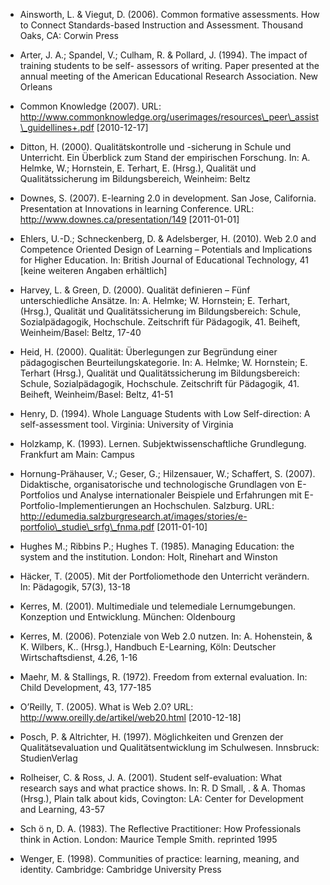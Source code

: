 <!-- filename: 99_Literatur.md -->
<!-- title: Literatur -->

- Ainsworth, L. &amp; Viegut, D. (2006). Common formative assessments. How to Connect Standards-based Instruction and Assessment. Thousand Oaks, CA: Corwin Press

- Arter, J. A.; Spandel, V.; Culham, R. &amp; Pollard, J. (1994). The impact of training students to be self- assessors of writing. Paper presented at the annual meeting of the American Educational Research Association. New Orleans

- Common Knowledge (2007). URL: http://www.commonknowledge.org/userimages/resources\_peer\_assist\_guidellines+.pdf \[2010-12-17]

- Ditton, H. (2000). Qualitätskontrolle und -sicherung in Schule und Unterricht. Ein Überblick zum Stand der empirischen Forschung. In: A. Helmke, W.; Hornstein, E. Terhart, E. (Hrsg.), Qualität und Qualitätssicherung im Bildungsbereich, Weinheim: Beltz

- Downes, S. (2007). E-learning 2.0 in development. San Jose, California. Presentation at Innovations in learning Conference. URL: http://www.downes.ca/presentation/149 \[2011-01-01]

- Ehlers, U.-D.; Schneckenberg, D. &amp; Adelsberger, H. (2010). Web 2.0 and Competence Oriented Design of Learning – Potentials and Implications for Higher Education. In: British Journal of Educational Technology, 41 \[keine weiteren Angaben erhältlich]

- Harvey, L. &amp; Green, D. (2000). Qualität definieren – Fünf unterschiedliche Ansätze. In: A. Helmke; W. Hornstein; E. Terhart, (Hrsg.), Qualität und Qualitätssicherung im Bildungsbereich: Schule, Sozialpädagogik, Hochschule. Zeitschrift für Pädagogik, 41. Beiheft, Weinheim/Basel: Beltz, 17-40

- Heid, H. (2000). Qualität: Überlegungen zur Begründung einer pädagogischen Beurteilungskategorie. In: A. Helmke; W. Hornstein; E. Terhart (Hrsg.), Qualität und Qualitätssicherung im Bildungsbereich: Schule, Sozialpädagogik, Hochschule. Zeitschrift für Pädagogik, 41. Beiheft, Weinheim/Basel: Beltz, 41-51

- Henry, D. (1994). Whole Language Students with Low Self-direction: A self-assessment tool. Virginia: University of Virginia

- Holzkamp, K. (1993). Lernen. Subjektwissenschaftliche Grundlegung. Frankfurt am Main: Campus

- Hornung-Prähauser, V.; Geser, G.; Hilzensauer, W.; Schaffert, S. (2007). Didaktische, organisatorische und technologische Grundlagen von E-Portfolios und Analyse internationaler Beispiele und Erfahrungen mit E-Portfolio-Implementierungen an Hochschulen. Salzburg. URL: http://edumedia.salzburgresearch.at/images/stories/e-portfolio\_studie\_srfg\_fnma.pdf \[2011-01-10]

- Hughes M.; Ribbins P.; Hughes T. (1985). Managing Education: the system and the institution. London: Holt, Rinehart and Winston

- Häcker, T. (2005). Mit der Portfoliomethode den Unterricht verändern. In: Pädagogik, 57(3), 13-18

- Kerres, M. (2001). Multimediale und telemediale Lernumgebungen. Konzeption und Entwicklung. München: Oldenbourg

- Kerres, M. (2006). Potenziale von Web 2.0 nutzen. In: A. Hohenstein, &amp; K. Wilbers, K.. (Hrsg.), Handbuch E-Learning, Köln: Deutscher Wirtschaftsdienst, 4.26, 1-16

- Maehr, M. &amp; Stallings, R. (1972). Freedom from external evaluation. In: Child Development, 43, 177-185

- O’Reilly, T. (2005). What is Web 2.0? URL: http://www.oreilly.de/artikel/web20.html \[2010-12-18]

- Posch, P. &amp; Altrichter, H. (1997). Möglichkeiten und Grenzen der Qualitätsevaluation und Qualitätsentwicklung im Schulwesen. Innsbruck: StudienVerlag

- Rolheiser, C. &amp; Ross, J. A. (2001). Student self-evaluation: What research says and what practice shows. In: R. D Small, . &amp; A. Thomas (Hrsg.), Plain talk about kids, Covington: LA: Center for Development and Learning, 43-57

- Sch ö n, D. A. (1983). The Reflective Practitioner: How Professionals think in Action. London: Maurice Temple Smith. reprinted 1995

- Wenger, E. (1998). Communities of practice: learning, meaning, and identity. Cambridge: Cambridge University Press
